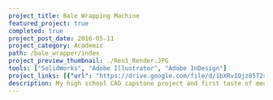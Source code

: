 ```yaml
---
project_title: Bale Wrapping Machine
featured_project: true
completed: true
project_post_date: 2016-05-11
project_category: Academic
path: /bale_wrapper/index
project_preview_thumbnail: ./Rev1_Render.JPG
tools: ["SolidWorks", "Adobe Illustrator", "Adobe InDesign"]
project_links: [{"url": "https://drive.google.com/file/d/1bXRvIQjz85T2snE8iEsrAj-a0MPQkFsk/view?usp=sharing", "label": "Poster Presentation"},]
description: My high school CAD capstone project and first taste of mechanical engineering. 
---
```


